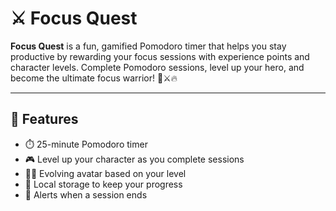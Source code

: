 # ⚔️ Focus Quest

**Focus Quest** is a fun, gamified Pomodoro timer that helps you stay productive by rewarding your focus sessions with experience points and character levels. Complete Pomodoro sessions, level up your hero, and become the ultimate focus warrior! 🧠⚔️🔥

---

## 🌟 Features

- ⏱️ 25-minute Pomodoro timer
- 🎮 Level up your character as you complete sessions
- 🧑‍🌾 Evolving avatar based on your level
- 💾 Local storage to keep your progress
- 🔔 Alerts when a session ends

